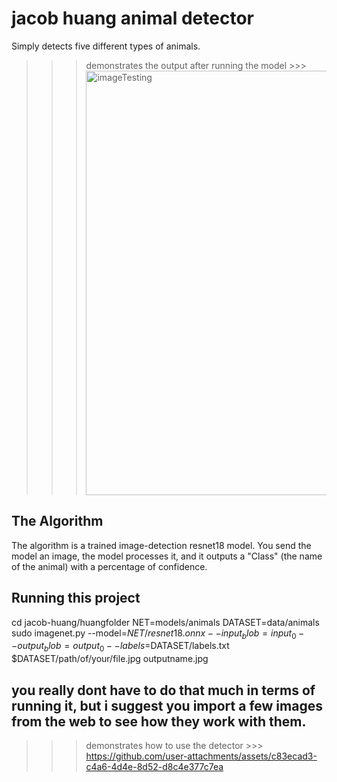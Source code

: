 # jacob huang animal detector

Simply detects five different types of animals.

>>> demonstrates the output after running the model >>> <img width="1109" height="679" alt="imageTesting" src="https://github.com/user-attachments/assets/0baa9c5a-6139-48a2-b08c-d7e18b03c3ac" />


## The Algorithm

The algorithm is a trained image-detection resnet18 model. You send the model an image, the model processes it, and it outputs a "Class" (the name of the animal) with a percentage of confidence.

## Running this project

cd jacob-huang/huangfolder
NET=models/animals
DATASET=data/animals
sudo imagenet.py --model=$NET/resnet18.onnx --input_blob=input_0 --output_blob=output_0 --labels=$DATASET/labels.txt $DATASET/path/of/your/file.jpg outputname.jpg

## you really dont have to do that much in terms of running it, but i suggest you import a few images from the web to see how they work with them.

>>> demonstrates how to use the detector >>> https://github.com/user-attachments/assets/c83ecad3-c4a6-4d4e-8d52-d8c4e377c7ea



